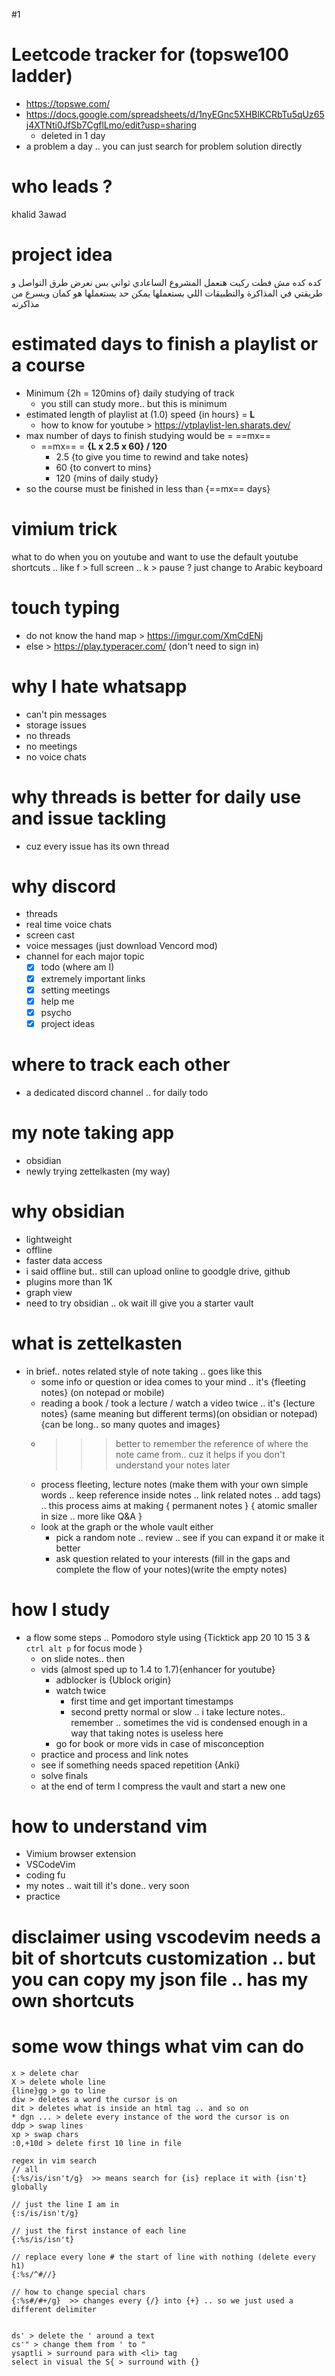 #1
# Leetcode tracker for (topswe100 ladder)
- https://topswe.com/
- https://docs.google.com/spreadsheets/d/1nyEGnc5XHBlKCRbTu5qUz65j4XTNti0JfSb7CgflLmo/edit?usp=sharing
	- deleted in 1 day
- a problem a day .. you can just search for problem solution directly

# who leads ?
khalid 3awad

# project idea
كده كده مش فطت ركبت هنعمل المشروع الساعادي
ثواني بس نعرض طرق التواصل
و
طريقتي في المذاكرة
والتطبيقات اللي بستعملها
يمكن حد يستعملها هو كمان
ويسرع من مذاكرته
# estimated days to finish a playlist or a course
- Minimum {2h = 120mins of} daily studying of track 
	- you still can study more.. but this is minimum
- estimated length of playlist at (1.0) speed {in hours} = **L**
	- how to know for youtube > https://ytplaylist-len.sharats.dev/
- max number of days to finish studying would be = ==mx==
	- ==mx== = **{L x 2.5 x 60} / 120**
		- 2.5 {to give you time to rewind and take notes}
		- 60 {to convert to mins}
		- 120 {mins of daily study}
- so the course must be finished in less than {==mx== days}
# vimium trick
what to do when you on youtube and want to use the default youtube shortcuts .. like f > full screen .. k > pause ?
just change to Arabic keyboard

# touch typing
- do not know the hand map > https://imgur.com/XmCdENj
- else > https://play.typeracer.com/ (don't need to sign in)
# why I hate whatsapp
- can't pin messages
- storage issues
- no threads
- no meetings
- no voice chats
# why threads is better for daily use and issue tackling
- cuz every issue has its own thread

# why discord
- threads
- real time voice chats
- screen cast
- voice messages (just download Vencord mod)
- channel for each major topic
	- [x] todo (where am I)
	- [x] extremely important links
	- [x] setting meetings
	- [x] help me
	- [x] psycho
	- [x] project ideas

# where to track each other
- a dedicated discord channel .. for daily todo
# my note taking app
- obsidian
- newly trying zettelkasten (my way)
# why obsidian
- lightweight
- offline 
- faster data access
- i said offline but.. still can upload online to goodgle drive, github
- plugins more than 1K
- graph view
- need to try obsidian .. ok wait ill give you a starter vault
# what is zettelkasten
- in brief.. notes related style of note taking .. goes like this
	- some info or question or idea comes to your mind .. it's {fleeting notes} (on notepad or mobile)
	- reading a book / took a lecture / watch a video twice .. it's {lecture notes} (same meaning but different terms)(on obsidian or notepad) {can be long.. so many quotes and images}
	- >>> better to remember the reference of where the note came from.. cuz it helps if you don't understand your notes later
	- process fleeting, lecture notes (make them with your own  simple words .. keep reference inside notes .. link related notes .. add tags) .. this process aims at making { permanent notes } { atomic smaller in size .. more like Q&A } 
	- look at the graph or the whole vault either
		- pick a random note .. review .. see if you can expand it or make it better
		- ask question related to your interests (fill in the gaps and complete the flow of your notes)(write the empty notes)
# how I study
- a flow some steps .. Pomodoro style using {Ticktick app 20 10 15 3 & `ctrl alt p` for focus mode }
	- on slide notes.. then
	- vids (almost sped up to 1.4 to 1.7){enhancer for youtube}
		- adblocker is {Ublock origin}
		- watch twice
			- first time and get important timestamps
			- second pretty normal or slow .. i take lecture notes.. remember .. sometimes the vid is condensed enough in a way that taking notes is useless here
		- go for book or more vids in case of misconception
	- practice and process and link notes
	- see if something needs spaced repetition {Anki}
	- solve finals
	- at the end of term I compress the vault and start a new one

# how to understand vim
- Vimium browser extension
- VSCodeVim
- coding fu
- my notes .. wait till it's done.. very soon
- practice 
# disclaimer using vscodevim needs a bit of shortcuts customization .. but you can copy my json file .. has my own shortcuts
# some wow things what vim can do

```
x > delete char
X > delete whole line
{line}gg > go to line
diw > deletes a word the cursor is on
dit > deletes what is inside an html tag .. and so on
* dgn ... > delete every instance of the word the cursor is on
ddp > swap lines
xp > swap chars
:0,+10d > delete first 10 line in file

regex in vim search
// all
{:%s/is/isn't/g}  >> means search for {is} replace it with {isn't} globally

// just the line I am in
{:s/is/isn't/g}

// just the first instance of each line
{:%s/is/isn't}

// replace every lone # the start of line with nothing (delete every h1)
{:%s/^#//}

// how to change special chars
{:%s#/#+/g}  >> changes every {/} into {+} .. so we just used a different delimiter


ds' > delete the ' around a text
cs'" > change them from ' to "
ysaptli > surround para with <li> tag
select in visual the S{ > surround with {}

```